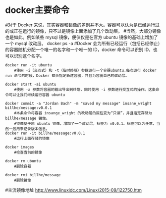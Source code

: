 # docker主要命令
#对于 Docker 来说，其实容器和镜像的差别并不大。容器可以认为是已经运行过的或正在运行的镜像，只不过是镜像上面添加了几个改动层。
#当然，大部分镜像也是如此。例如某些 mysql 镜像，便仅仅是在官方 ubuntu 镜像的基础上增加了一个 mysql 改动层。
	docker ps -a
		#Docker 会为所有已经运行（包括已经停止）的容器随机分配一个唯一的名字和一个唯一的 ID，docker 命令可以识别 ID，也可以识别这个名字。
	
	docker run -it ubuntu
		#使用 -i（交互式）和 -t（临时终端）参数运行一个容器ubuntu.每次运行 docker run 命令的时候，Docker 都会指定新建容器，并且为容器自己的改动层。
	
	docker start -ai ubuntu
		#使用 -a 参数将容器的输出导出到终端，同时使用 -i 参数进行交互式的操作。这条命令可以让我们继续运行容器 ubuntu
	
	docker commit -a "Jordan Bach" -m "saved my message" insane_wright billhe/message:v0.0.1
		#本条命令将容器 insange_wright 的改动层的属性变为“只读”，并且指定存储为 billhe/message 镜像。
		#镜像基于原 ubuntu 镜像，增加了一个改动层，标签为 v0.0.1。标签可以为任意，当然一般用来记录版本信息。
	docker run -it billhe/message:v0.0.1
		#运行上面存储的镜像
	
	docker images
		#检查当前的镜像
		
	docker rm ubuntu
		#删除容器
	
	docker rmi billhe/message
		#删除镜像
#主流镜像地址
	http://www.linuxidc.com/Linux/2015-09/122750.htm
